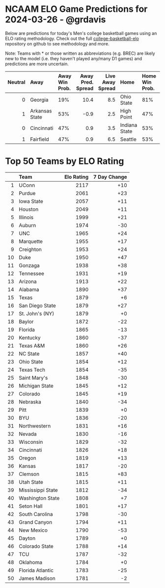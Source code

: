 # NCAAM ELO Game Predictions for 2024-03-26 - @grdavis
Below are predictions for today's Men's college basketball games using an ELO rating methodology. Check out the full [college-basketball-elo](https://github.com/grdavis/college-basketball-elo) repository on github to see methodology and more.

Note: Teams with * or those written as abbreviations (e.g. BREC) are likely new to the model (i.e. they haven't played any/many D1 games) and predictions are more uncertain.

|   Neutral | Away           | Away Win Prob.   |   Away Pred. Spread |   Live Away Spread | Home          | Home Win Prob.   |   Home Pred. Spread |
|----------:|:---------------|:-----------------|--------------------:|-------------------:|:--------------|:-----------------|--------------------:|
|         0 | Georgia        | 19%              |                10.4 |                8.5 | Ohio State    | 81%              |               -10.4 |
|         1 | Arkansas State | 53%              |                -0.9 |                2.5 | High Point    | 47%              |                 0.9 |
|         0 | Cincinnati     | 47%              |                 0.9 |                3.5 | Indiana State | 53%              |                -0.9 |
|         1 | Fairfield      | 47%              |                 0.9 |                6.5 | Seattle       | 53%              |                -0.9 |

# Top 50 Teams by ELO Rating
|    | Team              |   Elo Rating |   7 Day Change |
|---:|:------------------|-------------:|---------------:|
|  1 | UConn             |         2117 |            +10 |
|  2 | Purdue            |         2061 |            +23 |
|  3 | Iowa State        |         2057 |            +11 |
|  4 | Houston           |         2049 |            +11 |
|  5 | Illinois          |         1999 |            +21 |
|  6 | Auburn            |         1974 |            -30 |
|  7 | UNC               |         1965 |            +24 |
|  8 | Marquette         |         1955 |            +17 |
|  9 | Creighton         |         1953 |            +24 |
| 10 | Duke              |         1950 |            +47 |
| 11 | Gonzaga           |         1938 |            +38 |
| 12 | Tennessee         |         1931 |            +19 |
| 13 | Arizona           |         1913 |            +22 |
| 14 | Alabama           |         1890 |            +37 |
| 15 | Texas             |         1879 |             +6 |
| 16 | San Diego State   |         1879 |            +27 |
| 17 | St. John's (NY)   |         1879 |             +0 |
| 18 | Baylor            |         1872 |            -22 |
| 19 | Florida           |         1865 |            -13 |
| 20 | Kentucky          |         1860 |            -37 |
| 21 | Texas A&M         |         1860 |            +26 |
| 22 | NC State          |         1857 |            +40 |
| 23 | Ohio State        |         1854 |            +12 |
| 24 | Texas Tech        |         1854 |            -35 |
| 25 | Saint Mary's      |         1848 |            -30 |
| 26 | Michigan State    |         1845 |            +12 |
| 27 | Colorado          |         1845 |            +19 |
| 28 | Nebraska          |         1840 |            -34 |
| 29 | Pitt              |         1839 |             +0 |
| 30 | BYU               |         1836 |            -20 |
| 31 | Northwestern      |         1831 |            +16 |
| 32 | Nevada            |         1830 |            -16 |
| 33 | Wisconsin         |         1829 |            -32 |
| 34 | Cincinnati        |         1826 |            +18 |
| 35 | Oregon            |         1819 |            +13 |
| 36 | Kansas            |         1817 |            -20 |
| 37 | Clemson           |         1815 |            +83 |
| 38 | Utah State        |         1815 |            +11 |
| 39 | Mississippi State |         1812 |            -34 |
| 40 | Washington State  |         1808 |             +7 |
| 41 | Seton Hall        |         1801 |            +17 |
| 42 | South Carolina    |         1798 |            -30 |
| 43 | Grand Canyon      |         1794 |            +11 |
| 44 | New Mexico        |         1790 |            -53 |
| 45 | Dayton            |         1789 |             +0 |
| 46 | Colorado State    |         1788 |            +14 |
| 47 | TCU               |         1787 |            -32 |
| 48 | Oklahoma          |         1784 |             +0 |
| 49 | Florida Atlantic  |         1783 |            -25 |
| 50 | James Madison     |         1781 |             -2 |